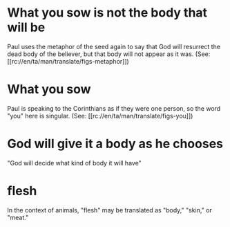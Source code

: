 # What you sow is not the body that will be

Paul uses the metaphor of the seed again to say that God will resurrect the dead body of the believer, but that body will not appear as it was. (See: [[rc://en/ta/man/translate/figs-metaphor]])

# What you sow

Paul is speaking to the Corinthians as if they were one person, so the word "you" here is singular. (See: [[rc://en/ta/man/translate/figs-you]])

# God will give it a body as he chooses

"God will decide what kind of body it will have"

# flesh

In the context of animals, "flesh" may be translated as "body," "skin," or "meat."